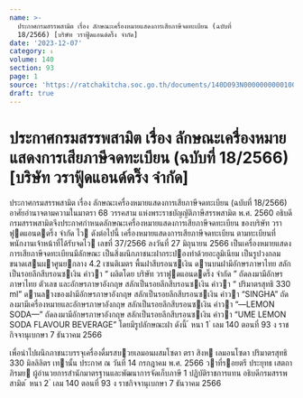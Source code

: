 ```yaml
---
name: >-
  ประกาศกรมสรรพสามิต เรื่อง ลักษณะเครื่องหมายแสดงการเสียภาษีจดทะเบียน (ฉบับที่
  18/2566) [บริษัท วราฟู้ดแอนด์ดริ๊ง จำกัด]
date: '2023-12-07'
category: ง
volume: 140
section: 93
page: 1
source: 'https://ratchakitcha.soc.go.th/documents/140D093N0000000000100.pdf'
draft: true
---
```


# ประกาศกรมสรรพสามิต เรื่อง ลักษณะเครื่องหมายแสดงการเสียภาษีจดทะเบียน (ฉบับที่ 18/2566) [บริษัท วราฟู้ดแอนด์ดริ๊ง จำกัด]

ประกาศกรมสรรพสามิต เรื่อง ลักษณะเครื่องหมายแสดงการเสียภาษีจดทะเบียน (ฉบับที่ 18/2566) อาศัยอํานาจตามความในมาตรา 68 วรรคสาม แห่งพระราชบัญญัติภาษีสรรพสามิต พ.ศ. 2560 อธิบดีกรมสรรพสามิตจึงประกาศกําหนดลักษณะเครื่องหมายแสดงการเสียภาษีจดทะเบียน ของบริษัท วราฟูดแอนดดริ๊ง จํากัด ไว ดังต่อไปนี้ เครื่องหมายแสดงการเสียภาษีจดทะเบียน ตามทะเบียนที่พนักงานเจ้าหน้าที่ได้รับจดไว เลขที่ 37/2566 ลงวันที่ 27 มิถุนายน 2566 เป็นเครื่องหมายแสดงการเสียภาษีจดทะเบียนมีลักษณะ เป็นสิ่งผนึกภาชนะฝากระปองทําด้วยอะลูมิเนียม เป็นรูปวงกลมขนาดเสนผาศูนยกลาง 4.2 เซนติเมตร พื้นฝาสีบรอนซเงิน ดานบนฝามีอักษรภาษาไทย สลักเป็นรอยลึกสีบรอนซเงิน คําวา “ ผลิตโดย บริษัท วราฟูดแอนดดริ๊ง จํากัด ” ถัดลงมามีอักษรภาษาไทย ตัวเลข และอักษรภาษาอังกฤษ สลักเป็นรอยลึกสีบรอนซเงิน คําวา “ ปริมาตรสุทธิ 330 ml” ดานลางของฝามีอักษรภาษาอังกฤษ สลักเป็นรอยลึกสีบรอนซเงิน คําวา “SINGHA” ถัดลงมามีเครื่องหมายและอักษรภาษาอังกฤษ สลักเป็นรอยลึกสีบรอนซเงิน คําวา “—LEMON SODA—” ถัดลงมามีอักษรภาษาอังกฤษ สลักเป็นรอยลึกสีบรอนซเงิน คําวา “UME LEMON SODA FLAVOUR BEVERAGE” โดยมีรูปลักษณะฝา ดังนี้ ้ หนา 1 ่ เลม 140 ตอนที่ 93 ง ราชกิจจานุเบกษา 7 ธันวาคม 2566

เพื่อนําไปผนึกภาชนะบรรจุเครื่องดื่มรสบวยเลมอนผสมโซดา ตรา สิงห เลมอนโซดา ปริมาตรสุทธิ 330 มิลลิลิตร เทานั้น ประกาศ ณ วันที่ 14 กรกฎาคม พ.ศ. 2566 วาที่รอยตรี ประยุทธ เสตถาภิรมย ผู้อํานวยการสํานักมาตรฐานและพัฒนาการจัดเก็บภาษี 1 ปฏิบัติราชการแทน อธิบดีกรมสรรพสามิต ้ หนา 2 ่ เลม 140 ตอนที่ 93 ง ราชกิจจานุเบกษา 7 ธันวาคม 2566
